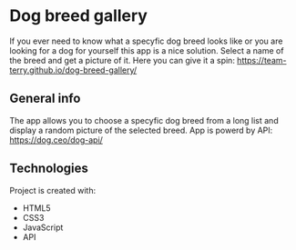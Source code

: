 # Dog breed gallery
If you ever need to know what a specyfic dog breed looks like or you are looking for a dog for yourself this app is a nice solution. Select a name of the breed and get a picture of it.
Here you can give it a spin: https://team-terry.github.io/dog-breed-gallery/

## General info
The app allows you to choose a specyfic dog breed from a long list and display a random picture of the selected breed.
App is powerd by API: https://dog.ceo/dog-api/

## Technologies
Project is created with:
* HTML5
* CSS3
* JavaScript
* API
